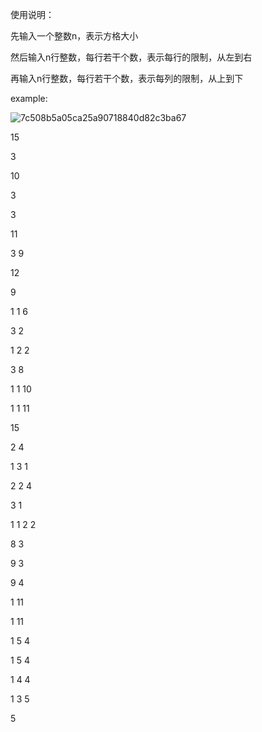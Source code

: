使用说明：

先输入一个整数n，表示方格大小

然后输入n行整数，每行若干个数，表示每行的限制，从左到右

再输入n行整数，每行若干个数，表示每列的限制，从上到下

example:

![7c508b5a05ca25a90718840d82c3ba67](https://github.com/user-attachments/assets/a001063c-f7c7-42fe-ac7d-06a9cc16582f)

15

3

10

3

3

11

3 9

12

9

1 1 6

3 2

1 2 2

3 8

1 1 10

1 1 11

15

2 4

1 3 1

2 2 4

3 1

1 1 2 2

8 3

9 3

9 4

1 11

1 11

1 5 4

1 5 4

1 4 4

1 3 5

5
